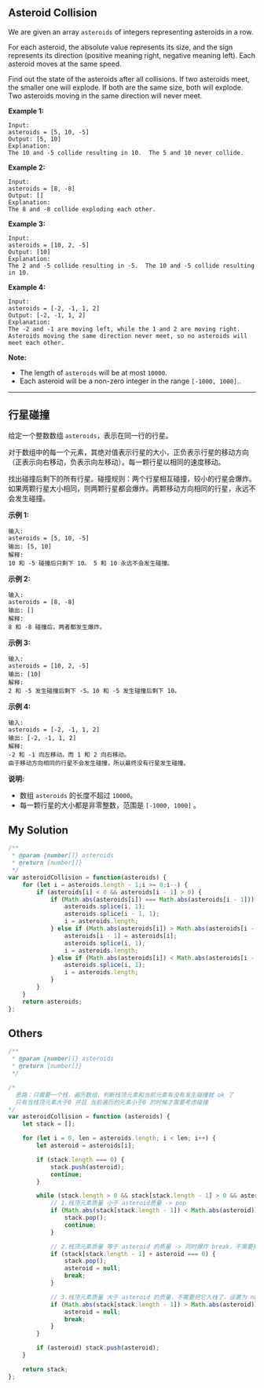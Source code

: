 ## Asteroid Collision

We are given an array `asteroids` of integers representing asteroids in a row.

For each asteroid, the absolute value represents its size, and the sign represents its direction (positive meaning right, negative meaning left). Each asteroid moves at the same speed.

Find out the state of the asteroids after all collisions. If two asteroids meet, the smaller one will explode. If both are the same size, both will explode. Two asteroids moving in the same direction will never meet.

**Example 1:**

    Input: 
    asteroids = [5, 10, -5]
    Output: [5, 10]
    Explanation: 
    The 10 and -5 collide resulting in 10.  The 5 and 10 never collide.

**Example 2:**

    Input: 
    asteroids = [8, -8]
    Output: []
    Explanation: 
    The 8 and -8 collide exploding each other.

**Example 3:**

    Input: 
    asteroids = [10, 2, -5]
    Output: [10]
    Explanation: 
    The 2 and -5 collide resulting in -5.  The 10 and -5 collide resulting in 10.

**Example 4:**

    Input: 
    asteroids = [-2, -1, 1, 2]
    Output: [-2, -1, 1, 2]
    Explanation: 
    The -2 and -1 are moving left, while the 1 and 2 are moving right.
    Asteroids moving the same direction never meet, so no asteroids will meet each other.

**Note:**

- The length of `asteroids` will be at most `10000`.
- Each asteroid will be a non-zero integer in the range `[-1000, 1000]`..

---

## 行星碰撞

给定一个整数数组 `asteroids`，表示在同一行的行星。

对于数组中的每一个元素，其绝对值表示行星的大小，正负表示行星的移动方向（正表示向右移动，负表示向左移动）。每一颗行星以相同的速度移动。

找出碰撞后剩下的所有行星。碰撞规则：两个行星相互碰撞，较小的行星会爆炸。如果两颗行星大小相同，则两颗行星都会爆炸。两颗移动方向相同的行星，永远不会发生碰撞。

**示例 1:**

    输入: 
    asteroids = [5, 10, -5]
    输出: [5, 10]
    解释: 
    10 和 -5 碰撞后只剩下 10。 5 和 10 永远不会发生碰撞。

**示例 2:**

    输入: 
    asteroids = [8, -8]
    输出: []
    解释: 
    8 和 -8 碰撞后，两者都发生爆炸。

**示例 3:**

    输入: 
    asteroids = [10, 2, -5]
    输出: [10]
    解释: 
    2 和 -5 发生碰撞后剩下 -5。10 和 -5 发生碰撞后剩下 10。

**示例 4:**

    输入: 
    asteroids = [-2, -1, 1, 2]
    输出: [-2, -1, 1, 2]
    解释: 
    -2 和 -1 向左移动，而 1 和 2 向右移动。
    由于移动方向相同的行星不会发生碰撞，所以最终没有行星发生碰撞。

**说明:**

- 数组 `asteroids` 的长度不超过 `10000`。
- 每一颗行星的大小都是非零整数，范围是 `[-1000, 1000]` 。

## My Solution

```javascript
/**
 * @param {number[]} asteroids
 * @return {number[]}
 */
var asteroidCollision = function(asteroids) {
    for (let i = asteroids.length - 1;i >= 0;i--) {
        if (asteroids[i] < 0 && asteroids[i - 1] > 0) {
            if (Math.abs(asteroids[i]) === Math.abs(asteroids[i - 1])) {
                asteroids.splice(i, 1);
                asteroids.splice(i - 1, 1);
                i = asteroids.length;
            } else if (Math.abs(asteroids[i]) > Math.abs(asteroids[i - 1])) {
                asteroids[i - 1] = asteroids[i];
                asteroids.splice(i, 1);
                i = asteroids.length;
            } else if (Math.abs(asteroids[i]) < Math.abs(asteroids[i - 1])) {
                asteroids.splice(i, 1);
                i = asteroids.length;
            }
        }
    }
    return asteroids;
};
```

## Others

```javascript
/**
 * @param {number[]} asteroids
 * @return {number[]}
 */

/*
  思路：只需要一个栈，遍历数组，判断栈顶元素和当前元素有没有发生碰撞就 ok 了
  只有当栈顶元素大于0 并且 当前遍历的元素小于0 的时候才需要考虑碰撞
*/
var asteroidCollision = function (asteroids) {
    let stack = [];

    for (let i = 0, len = asteroids.length; i < len; i++) {
        let asteroid = asteroids[i];

        if (stack.length === 0) {
            stack.push(asteroid);
            continue;
        }

        while (stack.length > 0 && stack[stack.length - 1] > 0 && asteroid < 0) {
            // 1.栈顶元素质量 小于 asteroid质量 -> pop
            if (Math.abs(stack[stack.length - 1]) < Math.abs(asteroid)) {
                stack.pop();
                continue;
            }

            // 2.栈顶元素质量 等于 asteroid 的质量 -> 同时爆炸 break，不需要把当前元素入栈了，把它设置为 null
            if (stack[stack.length - 1] + asteroid === 0) {
                stack.pop();
                asteroid = null;
                break;
            }

            // 3.栈顶元素质量 大于 asteroid 的质量，不需要把它入栈了，设置为 null
            if (Math.abs(stack[stack.length - 1]) > Math.abs(asteroid)) {
                asteroid = null;
                break;
            }
        }

        if (asteroid) stack.push(asteroid);
    }

    return stack;
};
```
